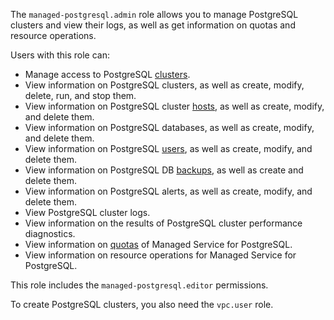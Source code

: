 The `managed-postgresql.admin` role allows you to manage PostgreSQL clusters and view their logs, as well as get information on quotas and resource operations.

Users with this role can:
* Manage access to PostgreSQL [clusters](../../managed-postgresql/concepts/index.md).
* View information on PostgreSQL clusters, as well as create, modify, delete, run, and stop them.
* View information on PostgreSQL cluster [hosts](../../managed-postgresql/concepts/instance-types.md), as well as create, modify, and delete them.
* View information on PostgreSQL databases, as well as create, modify, and delete them.
* View information on PostgreSQL [users](../../managed-postgresql/concepts/roles.md), as well as create, modify, and delete them.
* View information on PostgreSQL DB [backups](../../managed-postgresql/concepts/backup.md), as well as create and delete them.
* View information on PostgreSQL alerts, as well as create, modify, and delete them.
* View PostgreSQL cluster logs.
* View information on the results of PostgreSQL cluster performance diagnostics.
* View information on [quotas](../../managed-postgresql/concepts/limits.md#mpg-quotas) of Managed Service for PostgreSQL.
* View information on resource operations for Managed Service for PostgreSQL.

This role includes the `managed-postgresql.editor` permissions.

To create PostgreSQL clusters, you also need the `vpc.user` role.